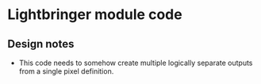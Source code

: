 Lightbringer module code
========================


Design notes
------------

* This code needs to somehow create multiple logically separate outputs from a single pixel definition.